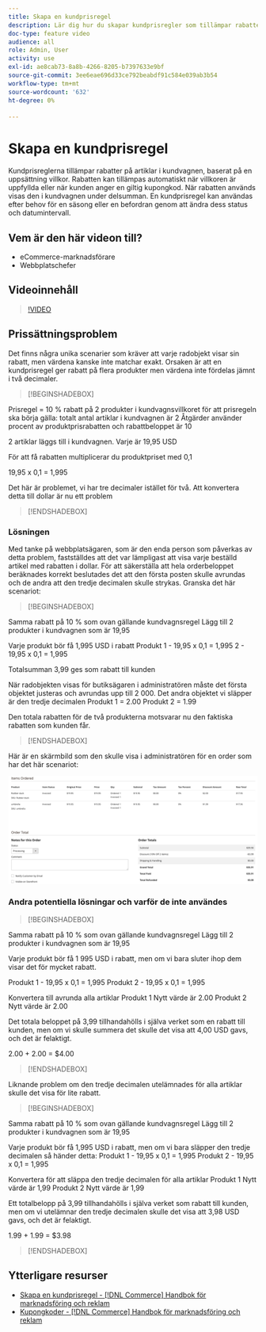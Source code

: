 ```yaml
---
title: Skapa en kundprisregel
description: Lär dig hur du skapar kundprisregler som tillämpar rabatter i kundvagnen baserat på en uppsättning villkor.
doc-type: feature video
audience: all
role: Admin, User
activity: use
exl-id: ae8cab73-8a8b-4266-8205-b7397633e9bf
source-git-commit: 3ee6eae696d33ce792beabdf91c584e039ab3b54
workflow-type: tm+mt
source-wordcount: '632'
ht-degree: 0%

---
```


# Skapa en kundprisregel

Kundprisreglerna tillämpar rabatter på artiklar i kundvagnen, baserat på en uppsättning villkor. Rabatten kan tillämpas automatiskt när villkoren är uppfyllda eller när kunden anger en giltig kupongkod. När rabatten används visas den i kundvagnen under delsumman. En kundprisregel kan användas efter behov för en säsong eller en befordran genom att ändra dess status och datumintervall.

## Vem är den här videon till?

- eCommerce-marknadsförare
- Webbplatschefer

## Videoinnehåll

>[!VIDEO](https://video.tv.adobe.com/v/343835?quality=12&learn=on)

## Prissättningsproblem

Det finns några unika scenarier som kräver att varje radobjekt visar sin rabatt, men värdena kanske inte matchar exakt. Orsaken är att en kundprisregel ger rabatt på flera produkter men värdena inte fördelas jämnt i två decimaler.

>[!BEGINSHADEBOX]

Prisregel = 10 % rabatt på 2 produkter i kundvagnsvillkoret för att prisregeln ska börja gälla: totalt antal artiklar i kundvagnen är 2 Åtgärder använder procent av produktprisrabatten och rabattbeloppet är 10

2 artiklar läggs till i kundvagnen. Varje är 19,95 USD

För att få rabatten multiplicerar du produktpriset med 0,1

19,95 x 0,1 = 1,995

Det här är problemet, vi har tre decimaler istället för två. Att konvertera detta till dollar är nu ett problem

>[!ENDSHADEBOX]

### Lösningen

Med tanke på webbplatsägaren, som är den enda person som påverkas av detta problem, fastställdes att det var lämpligast att visa varje beställd artikel med rabatten i dollar. För att säkerställa att hela orderbeloppet beräknades korrekt beslutades det att den första posten skulle avrundas och de andra att den tredje decimalen skulle strykas. Granska det här scenariot:

>[!BEGINSHADEBOX]

Samma rabatt på 10 % som ovan gällande kundvagnsregel Lägg till 2 produkter i kundvagnen som är 19,95

Varje produkt bör få 1,995 USD i rabatt Produkt 1 - 19,95 x 0,1 = 1,995 2 - 19,95 x 0,1 = 1,995

Totalsumman 3,99 ges som rabatt till kunden

När radobjekten visas för butiksägaren i administratören måste det första objektet justeras och avrundas upp till 2 000. Det andra objektet vi släpper är den tredje decimalen Produkt 1 = 2.00 Produkt 2 = 1.99

Den totala rabatten för de två produkterna motsvarar nu den faktiska rabatten som kunden får.
>[!ENDSHADEBOX]

Här är en skärmbild som den skulle visa i administratören för en order som har det här scenariot:

![Administratörsvy med sorterade artiklar med olika värden](../assets/commerce-admin-cart-price-rule-values-different.png)

### Andra potentiella lösningar och varför de inte användes

>[!BEGINSHADEBOX]

Samma rabatt på 10 % som ovan gällande kundvagnsregel Lägg till 2 produkter i kundvagnen som är 19,95

Varje produkt bör få 1 995 USD i rabatt, men om vi bara sluter ihop dem visar det för mycket rabatt.

Produkt 1 - 19,95 x 0,1 = 1,995 Produkt 2 - 19,95 x 0,1 = 1,995

Konvertera till avrunda alla artiklar Produkt 1 Nytt värde är 2.00 Produkt 2 Nytt värde är 2.00

Det totala beloppet på 3,99 tillhandahölls i själva verket som en rabatt till kunden, men om vi skulle summera det skulle det visa att 4,00 USD gavs, och det är felaktigt.

2.00 + 2.00 = $4.00

>[!ENDSHADEBOX]

Liknande problem om den tredje decimalen utelämnades för alla artiklar skulle det visa för lite rabatt.

>[!BEGINSHADEBOX]

Samma rabatt på 10 % som ovan gällande kundvagnsregel Lägg till 2 produkter i kundvagnen som är 19,95

Varje produkt bör få 1,995 USD i rabatt, men om vi bara släpper den tredje decimalen så händer detta: Produkt 1 - 19,95 x 0,1 = 1,995 Produkt 2 - 19,95 x 0,1 = 1,995

Konvertera för att släppa den tredje decimalen för alla artiklar Produkt 1 Nytt värde är 1,99 Produkt 2 Nytt värde är 1,99

Ett totalbelopp på 3,99 tillhandahölls i själva verket som rabatt till kunden, men om vi utelämnar den tredje decimalen skulle det visa att 3,98 USD gavs, och det är felaktigt.

1.99 + 1.99 = $3.98

>[!ENDSHADEBOX]


## Ytterligare resurser

- [Skapa en kundprisregel - [!DNL Commerce] Handbok för marknadsföring och reklam](https://experienceleague.adobe.com/docs/commerce-admin/marketing/promotions/cart-rules/price-rules-cart-create.html)
- [Kupongkoder - [!DNL Commerce] Handbok för marknadsföring och reklam](https://experienceleague.adobe.com/docs/commerce-admin/marketing/promotions/cart-rules/price-rules-cart-coupon.html)
